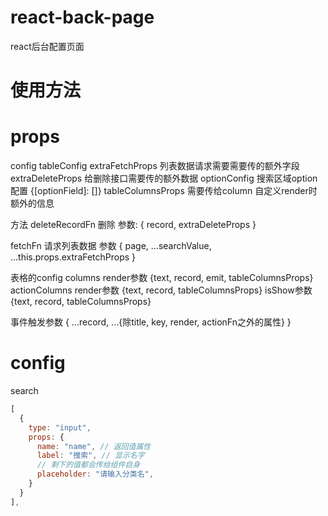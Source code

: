 # react-back-page
react后台配置页面

# 使用方法

# props
config
tableConfig
extraFetchProps 列表数据请求需要需要传的额外字段
extraDeleteProps 给删除接口需要传的额外数据
optionConfig 搜索区域option配置 {[optionField]: []}
tableColumnsProps 需要传给column 自定义render时额外的信息

方法
deleteRecordFn 删除
  参数: { record, extraDeleteProps }

fetchFn 请求列表数据
  参数 { page, ...searchValue, ...this.props.extraFetchProps }



表格的config
columns render参数 {text, record, emit, tableColumnsProps}
actionColumns 
  render参数 {text, record, tableColumnsProps}
  isShow参数 {text, record, tableColumnsProps}

  事件触发参数 { ...record, ...{除title, key, render, actionFn之外的属性} }


# config
search
```javascript
[
  {
    type: "input",
    props: {
      name: "name", // 返回值属性
      label: "搜索", // 显示名字
      // 剩下的值都会传给组件自身
      placeholder: "请输入分类名",
    }
  }
],
```